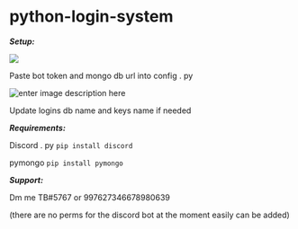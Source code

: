 # python-login-system

***Setup:***

![](https://cdn.discordapp.com/attachments/997569698466123820/997627346393772112/unknown.png)

Paste bot token and mongo db url into config . py

![enter image description here](https://cdn.discordapp.com/attachments/997569698466123820/997628621327966348/unknown.png)

Update logins db name and keys name if needed

***Requirements:***

Discord . py `pip install discord`

pymongo `pip install pymongo`

***Support:***

Dm me TB#5767 or 997627346678980639

(there are no perms for the discord bot at the moment easily can be added)
